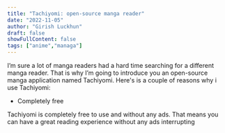 ```yaml
---
title: "Tachiyomi: open-source manga reader"
date: "2022-11-05"
author: "Girish Luckhun"
draft: false   
showFullContent: false
tags: ["anime","managa"]                                            
---
```


I’m sure a lot of manga readers had a hard time searching for a different manga reader. That is why I’m going to introduce you an open-source manga application named Tachiyomi. Here's is a couple of reasons why i use Tachiyomi:

- Completely free

Tachiyomi is completely free to use and without any ads. That means you can have a great reading experience without any ads interrupting